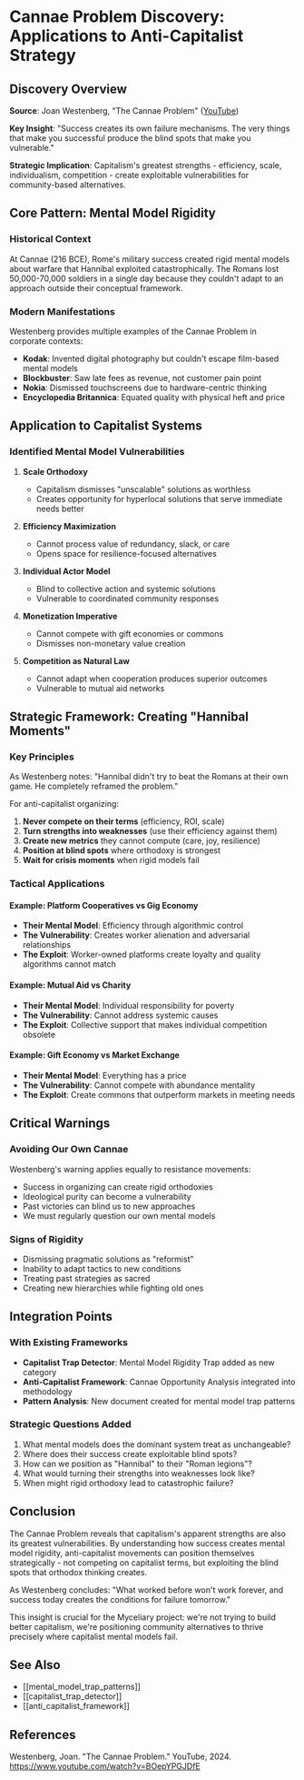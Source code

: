 # Cannae Problem Discovery: Applications to Anti-Capitalist Strategy

## Discovery Overview

**Source**: Joan Westenberg, "The Cannae Problem" ([YouTube](https://www.youtube.com/watch?v=BOepYPGJDfE))

**Key Insight**: "Success creates its own failure mechanisms. The very things that make you successful produce the blind spots that make you vulnerable."

**Strategic Implication**: Capitalism's greatest strengths - efficiency, scale, individualism, competition - create exploitable vulnerabilities for community-based alternatives.

## Core Pattern: Mental Model Rigidity

### Historical Context
At Cannae (216 BCE), Rome's military success created rigid mental models about warfare that Hannibal exploited catastrophically. The Romans lost 50,000-70,000 soldiers in a single day because they couldn't adapt to an approach outside their conceptual framework.

### Modern Manifestations
Westenberg provides multiple examples of the Cannae Problem in corporate contexts:
- **Kodak**: Invented digital photography but couldn't escape film-based mental models
- **Blockbuster**: Saw late fees as revenue, not customer pain point
- **Nokia**: Dismissed touchscreens due to hardware-centric thinking
- **Encyclopedia Britannica**: Equated quality with physical heft and price

## Application to Capitalist Systems

### Identified Mental Model Vulnerabilities

1. **Scale Orthodoxy**
   - Capitalism dismisses "unscalable" solutions as worthless
   - Creates opportunity for hyperlocal solutions that serve immediate needs better

2. **Efficiency Maximization**
   - Cannot process value of redundancy, slack, or care
   - Opens space for resilience-focused alternatives

3. **Individual Actor Model**
   - Blind to collective action and systemic solutions
   - Vulnerable to coordinated community responses

4. **Monetization Imperative**
   - Cannot compete with gift economies or commons
   - Dismisses non-monetary value creation

5. **Competition as Natural Law**
   - Cannot adapt when cooperation produces superior outcomes
   - Vulnerable to mutual aid networks

## Strategic Framework: Creating "Hannibal Moments"

### Key Principles
As Westenberg notes: "Hannibal didn't try to beat the Romans at their own game. He completely reframed the problem."

For anti-capitalist organizing:
1. **Never compete on their terms** (efficiency, ROI, scale)
2. **Turn strengths into weaknesses** (use their efficiency against them)
3. **Create new metrics** they cannot compute (care, joy, resilience)
4. **Position at blind spots** where orthodoxy is strongest
5. **Wait for crisis moments** when rigid models fail

### Tactical Applications

#### Example: Platform Cooperatives vs Gig Economy
- **Their Mental Model**: Efficiency through algorithmic control
- **The Vulnerability**: Creates worker alienation and adversarial relationships
- **The Exploit**: Worker-owned platforms create loyalty and quality algorithms cannot match

#### Example: Mutual Aid vs Charity
- **Their Mental Model**: Individual responsibility for poverty
- **The Vulnerability**: Cannot address systemic causes
- **The Exploit**: Collective support that makes individual competition obsolete

#### Example: Gift Economy vs Market Exchange
- **Their Mental Model**: Everything has a price
- **The Vulnerability**: Cannot compete with abundance mentality
- **The Exploit**: Create commons that outperform markets in meeting needs

## Critical Warnings

### Avoiding Our Own Cannae
Westenberg's warning applies equally to resistance movements:
- Success in organizing can create rigid orthodoxies
- Ideological purity can become a vulnerability
- Past victories can blind us to new approaches
- We must regularly question our own mental models

### Signs of Rigidity
- Dismissing pragmatic solutions as "reformist"
- Inability to adapt tactics to new conditions
- Treating past strategies as sacred
- Creating new hierarchies while fighting old ones

## Integration Points

### With Existing Frameworks
- **Capitalist Trap Detector**: Mental Model Rigidity Trap added as new category
- **Anti-Capitalist Framework**: Cannae Opportunity Analysis integrated into methodology
- **Pattern Analysis**: New document created for mental model trap patterns

### Strategic Questions Added
1. What mental models does the dominant system treat as unchangeable?
2. Where does their success create exploitable blind spots?
3. How can we position as "Hannibal" to their "Roman legions"?
4. What would turning their strengths into weaknesses look like?
5. When might rigid orthodoxy lead to catastrophic failure?

## Conclusion

The Cannae Problem reveals that capitalism's apparent strengths are also its greatest vulnerabilities. By understanding how success creates mental model rigidity, anti-capitalist movements can position themselves strategically - not competing on capitalist terms, but exploiting the blind spots that orthodox thinking creates.

As Westenberg concludes: "What worked before won't work forever, and success today creates the conditions for failure tomorrow."

This insight is crucial for the Myceliary project: we're not trying to build better capitalism, we're positioning community alternatives to thrive precisely where capitalist mental models fail.

## See Also
- [[mental_model_trap_patterns]]
- [[capitalist_trap_detector]]
- [[anti_capitalist_framework]]

## References
Westenberg, Joan. "The Cannae Problem." YouTube, 2024. https://www.youtube.com/watch?v=BOepYPGJDfE